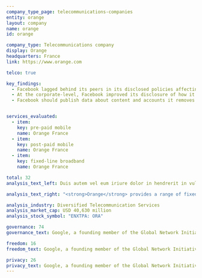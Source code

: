 ```yaml
---
company_type_page: telecommunications-companies
entity: orange
layout: company
name: orange
id: orange

company_type: Telecommunications company
display: Orange
headquarters: France
link: https://www.orange.com

telco: true

key_findings:
  - Facebook lagged behind its peers in its disclosed policies affecting users’ freedom of expression and privacy.
  - At the corporate-level, Facebook improved its disclosure of how it implements  commitments to freedom of expression and privacy since the company was evaluated by this Index in 2015.
  - Facebook should publish data about content and accounts it removes for violations of its rules, improve its transparency reporting on private third party requests for content removals, and improve disclosures about the handling of user information.


services_evaluated:
  - item:
    key: pre-paid mobile
    name: Orange France
  - item:
    key: post-paid mobile
    name: Orange France
  - item:
    key: fixed-line broadband
    name: Orange France

total: 32
analysis_text_left: Duis autem vel eum iriure dolor in hendrerit in vulputate velit esse molestie consequat, vel illum dolore eu feugiat nulla facilisis at vero eros et accumsan et iusto odio dignissim qui blandit praesent luptatum zzril delenit augue duis dolore te feugait nulla facilisi. Lorem ipsum dolor sit amet, consectetuer adipiscing elit, sed diam nonummy nibh euismod tincidunt ut laoreet dolore magna aliquam erat volutpat.

analysis_text_right: "<strong>Orange</strong> provides a range of fixed telephony and mobile telecommunications, data transmission, and other value-added services to consumers, businesses, and other telecommunications operators worldwide with a major presence in Europe and Africa. The company offers mobile, fixed-line, and carrier services; sells mobile devices and accessories; sells and rents fixed-line equipment; and offers network and platform services."

analysis_industry: Diversified Telecommunication Services
analysis_market_cap: USD 40,630 million
analysis_stock_symbol: "ENXTPA: ORA"

governance: 74
governance_text: Google, a founding member of the Global Network Initiative (GNI), earned the highest overall score in the Index. However there is much room for improvement.

freedom: 16
freedom_text: Google, a founding member of the Global Network Initiative (GNI), earned the highest overall score in the Index. However there is much room for improvement.

privacy: 26
privacy_text: Google, a founding member of the Global Network Initiative (GNI), earned the highest overall score in the Index. However there is much room for improvement.
---
```

